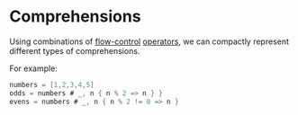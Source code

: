 # Comprehensions

Using combinations of [flow-control](flow-control.md) [operators](operators.md), we can compactly represent different types of comprehensions.

For example:

```go
numbers = [1,2,3,4,5]
odds = numbers # _, n { n % 2 => n } }
evens = numbers # _, n { n % 2 != 0 => n }
```
